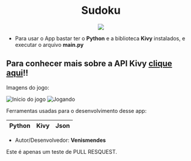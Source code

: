 <h1 align = "center"><strong>Sudoku</strong></h1>

<p align = "center">
  <img src = "./images/sudoku.png">
</p>

* Para usar o App bastar ter o **Python** e a biblioteca **Kivy** instalados, e executar o arquivo **main.py**

## Para conhecer mais sobre a API Kivy [clique aqui](https://kivy.org/#home)!!

Imagens do jogo:

![Inicio do jogo](./images/inicio.png)  ![Jogando](./images/jogando.png)

Ferramentas usadas para o desenvolvimento desse app:

| Python | Kivy | Json |
|---     |---   |---|

* Autor/Desenvolvedor: **Venismendes**

Este é apenas um teste de PULL RESQUEST.
